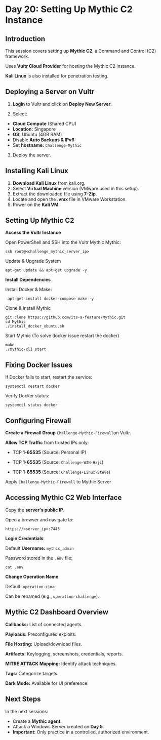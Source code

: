  
# Day 20: Setting Up Mythic C2 Instance

## Introduction

This session covers setting up **Mythic C2**, a Command and Control (C2) framework.

Uses **Vultr Cloud Provider** for hosting the Mythic C2 instance.
  
**Kali Linux** is also installed for penetration testing.
## Deploying a Server on Vultr

1. **Login** to Vultr and click on **Deploy New Server**.
   
2. Select:

- **Cloud Compute** (Shared CPU)
- **Location:** Singapore
- **OS:** Ubuntu (4GB RAM)
- Disable **Auto Backups & IPv6**
- Set **hostname:** `Challenge-Mythic`

3. Deploy the server. 

## Installing Kali Linux

1. **Download Kali Linux** from kali.org.
2. Select **Virtual Machine** version (VMware used in this setup).
3. Extract the downloaded file using **7-Zip**.
4. Locate and open the **.vmx** file in VMware Workstation.
5. Power on the **Kali VM**.

## Setting Up Mythic C2

**Access the Vultr Instance**

Open PowerShell and SSH into the Vultr Mythic Mythic:

```
ssh root@<challenge_mythic_server_ip>
```

Update & Upgrade System
 
```
apt-get update && apt-get upgrade -y
```

**Install Dependencies**
 
Install Docker & Make:

```
 apt-get install docker-compose make -y
```
 
Clone & Install Mythic

```
git clone https://github.com/its-a-feature/Mythic.git
cd Mythic
./install_docker_ubuntu.sh
```

Start Mythic (To solve docker issue restart the docker)

 ```
make
./mythic-cli start
```  

## Fixing Docker Issues

If Docker fails to start, restart the service:

```
systemctl restart docker
```
 
Verify Docker status:

```
systemctl status docker
```

## Configuring Firewall

**Create a Firewall Group** `Challenge-Mythic-Firewall`on Vultr.
   
**Allow TCP Traffic** from trusted IPs only:

- TCP **1-65535** (Source: Personal IP)

- TCP **1-65535** (Source: `Challenge-WIN-Haji`)

- TCP **1-65535** (Source: `Challenge-Linux-Steve`)

Apply `Challenge-Mythic-Firewall` to Mythic Server

## Accessing Mythic C2 Web Interface

Copy the **server's public IP**.

Open a browser and navigate to:

```
https://<server_ip>:7443
```

**Login Credentials**:
 
Default **Username:** `mythic_admin`   

Password stored in the `.env` file:

```
cat .env
```

**Change Operation Name**

Default: `operation-cima`

Can be renamed (e.g., `operation-challenge`).

## Mythic C2 Dashboard Overview

**Callbacks:** List of connected agents.
   
**Payloads:** Preconfigured exploits.
   
**File Hosting:** Upload/download files.

**Artifacts:** Keylogging, screenshots, credentials, reports.
   
**MITRE ATT&CK Mapping:** Identify attack techniques.
   
**Tags:** Categorize targets.
   
**Dark Mode:** Available for UI preference.

## Next Steps

In the next sessions:

- Create a **Mythic agent**.   
- Attack a Windows Server created on **Day 5**.
- **Important:** Only practice in a controlled, authorized environment.